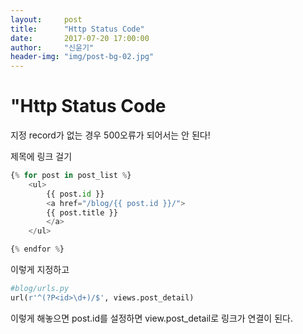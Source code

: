 ```yaml
---
layout:     post
title:      "Http Status Code"
date:       2017-07-20 17:00:00
author:     "신윤기"
header-img: "img/post-bg-02.jpg"
---
```


# "Http Status Code #


지정 record가 없는 경우 500오류가 되어서는 안 된다!

제목에 링크 걸기
```python
{% for post in post_list %}
    <ul>
        {{ post.id }}
        <a href="/blog/{{ post.id }}/">
        {{ post.title }}
        </a>
    </ul>

{% endfor %}
```
이렇게 지정하고

```python
#blog/urls.py
url(r'^(?P<id>\d+)/$', views.post_detail)
```
이렇게 해놓으면
post.id를 설정하면 view.post_detail로 링크가 연결이 된다.